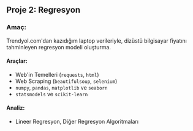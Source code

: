 ## Proje 2: Regresyon

### Amaç:

Trendyol.com'dan kazıdığım laptop verileriyle, dizüstü bilgisayar fiyatını tahminleyen regresyon modeli oluşturma.
  
#### Araçlar:

 * Web'in Temelleri (`requests`, `html`)
 * Web Scraping (`beautifulsoup`, `selenium`)
 * `numpy`, `pandas`, `matplotlib` ve `seaborn`
 * `statsmodels` ve `scikit-learn`

#### Analiz:

 * Lineer Regresyon, Diğer Regresyon Algoritmaları 
